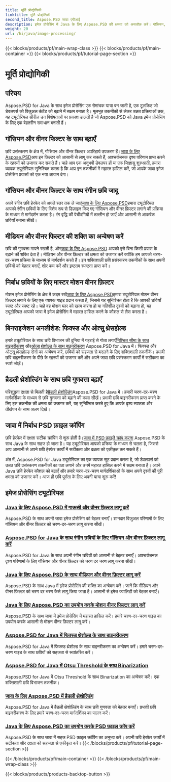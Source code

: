 ```yaml
---
title: मूर्ति प्रोद्योगिकी
linktitle: मूर्ति प्रोद्योगिकी
second_title: Aspose.PSD जावा एपीआई
description: इमेज प्रोसेसिंग में Java के लिए Aspose.PSD की क्षमता को अनलॉक करें। गॉसियन, वीनर, मीडियन और मोशन वीनर फ़िल्टर को चरण दर चरण लागू करना सीखें।
weight: 20
url: /hi/java/image-processing/
---
```


{{< blocks/products/pf/main-wrap-class >}}
{{< blocks/products/pf/main-container >}}
{{< blocks/products/pf/tutorial-page-section >}}

# मूर्ति प्रोद्योगिकी

## परिचय

Aspose.PSD for Java के साथ इमेज प्रोसेसिंग एक रोमांचक यात्रा बन जाती है, एक टूलकिट जो डेवलपर्स को विज़ुअल कंटेंट को बढ़ाने में सक्षम बनाता है। मूलभूत तकनीकों से लेकर उन्नत प्रक्रियाओं तक, यह ट्यूटोरियल सीरीज़ उन विशेषताओं पर प्रकाश डालती है जो Aspose.PSD को Java इमेज प्रोसेसिंग के लिए एक बेहतरीन समाधान बनाती हैं।

## गॉसियन और वीनर फिल्टर के साथ बढ़ाएँ

 छवि प्रसंस्करण के क्षेत्र में, गौसियन और वीनर फिल्टर अपरिहार्य उपकरण हैं।[जावा के लिए Aspose.PSD](./apply-gaussian-wiener-filters/)आप इन फ़िल्टर को आसानी से लागू कर सकते हैं, आश्चर्यजनक दृश्य परिणाम प्राप्त करने के रहस्यों को उजागर कर सकते हैं। चाहे आप एक अनुभवी डेवलपर हों या एक जिज्ञासु शुरुआती, हमारा व्यापक ट्यूटोरियल सुनिश्चित करता है कि आप इन तकनीकों में महारत हासिल करें, जो आपके जावा इमेज प्रोसेसिंग प्रयासों को एक नया आयाम देगा।

## गॉसियन और वीनर फिल्टर के साथ रंगीन छवि जादू

 अपने रंगीन छवि हेरफेर को अगले स्तर तक ले जाएं[जावा के लिए Aspose.PSD](./apply-gaussian-wiener-filters-color-image/)हमारा ट्यूटोरियल आपको रंगीन छवियों के लिए विशेष रूप से डिज़ाइन किए गए गॉसियन और वीनर फ़िल्टर लगाने की प्रक्रिया के माध्यम से मार्गदर्शन करता है। रंग वृद्धि की पेचीदगियों में तल्लीन हो जाएँ और आसानी से आकर्षक छवियाँ बनाना सीखें।

## मीडियन और वीनर फिल्टर की शक्ति का अन्वेषण करें

 छवि की गुणवत्ता मायने रखती है, और[जावा के लिए Aspose.PSD](./apply-median-wiener-filters/) आपको इसे बिना किसी प्रयास के बढ़ाने की शक्ति देता है। मीडियन और वीनर फ़िल्टर की क्षमता को उजागर करें क्योंकि हम आपको चरण-दर-चरण प्रक्रिया के माध्यम से मार्गदर्शन करते हैं। इन शक्तिशाली छवि प्रसंस्करण तकनीकों के साथ अपनी छवियों को बेहतर बनाएँ, शोर कम करें और इष्टतम स्पष्टता प्राप्त करें।

## निर्बाध छवियों के लिए मास्टर मोशन वीनर फ़िल्टर

 मोशन इमेज प्रोसेसिंग के क्षेत्र में कदम रखें[जावा के लिए Aspose.PSD](./apply-motion-wiener-filters/)हमारा ट्यूटोरियल मोशन वीनर फ़िल्टर लगाने के लिए एक व्यापक गाइड प्रदान करता है, जिससे यह सुनिश्चित होता है कि आपकी छवियाँ स्पष्ट और स्पष्ट रहें। चाहे वह मोशन ब्लर को खत्म करना हो या गतिशील दृश्यों को बढ़ाना हो, यह ट्यूटोरियल आपको जावा में इमेज प्रोसेसिंग में महारत हासिल करने के कौशल से लैस करता है।

## बिनराइजेशन अनलीशेड: फिक्स्ड और ओत्सु थ्रेसहोल्ड

 हमारे ट्यूटोरियल के साथ छवि विभाजन की दुनिया में गहराई से गोता लगाएँ[निश्चित सीमा के साथ बाइनरीकरण](./binarization-fixed-threshold/) और[ओत्सु थ्रेशोल्ड के साथ बाइनरीकरण](./binarization-otsu-threshold/) Aspose.PSD for Java में। फिक्स्ड और ओट्सू थ्रेसहोल्ड दोनों का अन्वेषण करें, छवियों को सहजता से बदलने के लिए शक्तिशाली तकनीकें। प्रभावी छवि बाइनरीकरण के पीछे के रहस्यों को उजागर करें और अपने जावा छवि प्रसंस्करण कार्यों में सटीकता का स्पर्श जोड़ें।

## ब्रैडली थ्रेशोल्डिंग के साथ छवि गुणवत्ता बढ़ाएँ

 परिशुद्धता दक्षता से मिलती है[ब्रैडली थ्रेशोल्डिंग](./bradley-thresholding/)Aspose.PSD for Java में। हमारी चरण-दर-चरण मार्गदर्शिका के माध्यम से छवि गुणवत्ता को बढ़ाने की कला सीखें। प्रभावी छवि बाइनरीकरण प्राप्त करने के लिए इस तकनीक की क्षमता को उजागर करें, यह सुनिश्चित करते हुए कि आपके दृश्य स्पष्टता और तीखेपन के साथ अलग दिखें।

## जावा में निर्बाध PSD फ़ाइल क्रॉपिंग

 छवि हेरफेर में दक्षता सटीक क्रॉपिंग से शुरू होती है।[जावा में PSD फ़ाइलें क्रॉप करना](./crop-psd-file/) Aspose.PSD के साथ Java के साथ सहज हो जाता है। यह ट्यूटोरियल आपको प्रक्रिया के माध्यम से चलता है, जिससे आप आसानी से अपने छवि हेरफेर कार्यों में सटीकता और दक्षता को एकीकृत कर सकते हैं।

अंत में, Aspose.PSD for Java ट्यूटोरियल का एक व्यापक सूट प्रदान करता है, जो डेवलपर्स को उन्नत छवि प्रसंस्करण तकनीकों का पता लगाने और उनमें महारत हासिल करने में सक्षम बनाता है। अपने Java छवि हेरफेर कौशल को बढ़ाएँ और हमारे चरण-दर-चरण मार्गदर्शिकाओं के साथ अपने दृश्यों की पूरी क्षमता को उजागर करें। आज ही छवि पूर्णता के लिए अपनी यात्रा शुरू करें!
## इमेज प्रोसेसिंग ट्यूटोरियल
### [Java के लिए Aspose.PSD में गाऊसी और वीनर फ़िल्टर लागू करें](./apply-gaussian-wiener-filters/)
Aspose.PSD के साथ अपनी जावा इमेज प्रोसेसिंग को बेहतर बनाएँ। शानदार विज़ुअल परिणामों के लिए गॉसियन और वीनर फ़िल्टर को चरण-दर-चरण लागू करना सीखें।
### [Aspose.PSD for Java के साथ रंगीन छवियों के लिए गॉसियन और वीनर फ़िल्टर लागू करें](./apply-gaussian-wiener-filters-color-image/)
Aspose.PSD for Java के साथ अपनी रंगीन छवियों को आसानी से बेहतर बनाएँ। आश्चर्यजनक दृश्य परिणामों के लिए गॉसियन और वीनर फ़िल्टर को चरण दर चरण लागू करना सीखें।
### [Java के लिए Aspose.PSD के साथ मीडियन और वीनर फ़िल्टर लागू करें](./apply-median-wiener-filters/)
Aspose.PSD के साथ Java में इमेज प्रोसेसिंग की शक्ति का अन्वेषण करें। जानें कि मीडियन और वीनर फ़िल्टर को चरण दर चरण कैसे लागू किया जाता है। आसानी से इमेज क्वालिटी को बेहतर बनाएँ।
### [Java के लिए Aspose.PSD का उपयोग करके मोशन वीनर फ़िल्टर लागू करें](./apply-motion-wiener-filters/)
Aspose.PSD के साथ जावा में इमेज प्रोसेसिंग में महारत हासिल करें। हमारे चरण-दर-चरण गाइड का उपयोग करके आसानी से मोशन वीनर फ़िल्टर लागू करें।
### [Aspose.PSD for Java में फिक्स्ड थ्रेशोल्ड के साथ बाइनरीकरण](./binarization-fixed-threshold/)
Aspose.PSD for Java में फिक्स्ड थ्रेशोल्ड के साथ बाइनरीकरण का अन्वेषण करें। हमारे चरण-दर-चरण गाइड के साथ छवियों को सहजता से रूपांतरित करें।
### [Aspose.PSD for Java में Otsu Threshold के साथ Binarization](./binarization-otsu-threshold/)
Aspose.PSD for Java में Otsu Threshold के साथ Binarization का अन्वेषण करें। एक शक्तिशाली छवि विभाजन तकनीक।
### [जावा के लिए Aspose.PSD में ब्रैडली थ्रेशोल्डिंग](./bradley-thresholding/)
Aspose.PSD for Java में ब्रैडली थ्रेशोल्डिंग के साथ छवि गुणवत्ता को बेहतर बनाएँ। प्रभावी छवि बाइनरीकरण के लिए हमारे चरण-दर-चरण मार्गदर्शिका का पालन करें।
### [Java के लिए Aspose.PSD का उपयोग करके PSD फ़ाइल क्रॉप करें](./crop-psd-file/)
Aspose.PSD के साथ जावा में सहज PSD फ़ाइल क्रॉपिंग का अनुभव करें। अपनी छवि हेरफेर कार्यों में सटीकता और दक्षता को सहजता से एकीकृत करें।
{{< /blocks/products/pf/tutorial-page-section >}}

{{< /blocks/products/pf/main-container >}}
{{< /blocks/products/pf/main-wrap-class >}}

{{< blocks/products/products-backtop-button >}}
